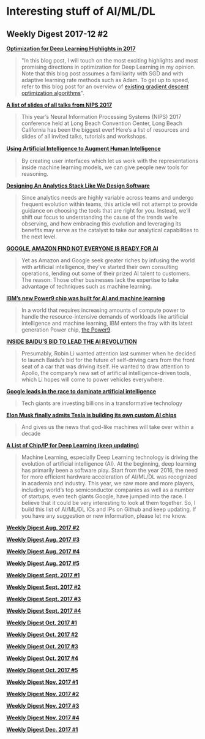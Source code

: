 # Interesting stuff of AI/ML/DL

## Weekly Digest 2017-12 \#2

**[Optimization for Deep Learning Highlights in 2017](http://ruder.io/deep-learning-optimization-2017/index.html)**
> "In this blog post, I will touch on the most exciting highlights and most promising directions in optimization for Deep Learning in my opinion. Note that this blog post assumes a familiarity with SGD and with adaptive learning rate methods such as Adam. To get up to speed, refer to this blog post for an overview of [existing gradient descent optimization algorithms](http://ruder.io/optimizing-gradient-descent/index.html)".

**[A list of slides of all talks from NIPS 2017](https://deephunt.in/nips-2017-e580ebc9c7b2)**
> This year’s Neural Information Processing Systems (NIPS) 2017 conference held at Long Beach Convention Center, Long Beach California has been the biggest ever! Here’s a list of resources and slides of all invited talks, tutorials and workshops.

**[Using Artiﬁcial Intelligence to Augment Human Intelligence](https://distill.pub/2017/aia/)**
> By creating user interfaces which let us work with the representations inside machine learning models, we can give people new tools for reasoning. 

**[Designing An Analytics Stack Like We Design Software](https://blog.modeanalytics.com/designing-analytics-stacks-like-software/)**
> Since analytics needs are highly variable across teams and undergo frequent evolution within teams, this article will not attempt to provide guidance on choosing the tools that are right for you. Instead, we’ll shift our focus to understanding the cause of the trends we’re observing, and how embracing this evolution and leveraging its benefits may serve as the catalyst to take our analytical capabilities to the next level.

**[GOOGLE, AMAZON FIND NOT EVERYONE IS READY FOR AI](https://www.wired.com/story/google-amazon-find-not-everyone-is-ready-for-ai)**
> Yet as Amazon and Google seek greater riches by infusing the world with artificial intelligence, they’ve started their own consulting operations, lending out some of their prized AI talent to customers. The reason: Those other businesses lack the expertise to take advantage of techniques such as machine learning.

**[IBM’s new Power9 chip was built for AI and machine learning](https://techcrunch.com/2017/12/05/ibms-new-power9-chip-architected-for-ai-and-machine-learning/)**
> In a world that requires increasing amounts of compute power to handle the resource-intensive demands of workloads like artificial intelligence and machine learning, IBM enters the fray with its latest generation Power chip, [the Power9](http://ibm.biz/BdjCQQ).

**[INSIDE BAIDU’S BID TO LEAD THE AI REVOLUTION](https://www.wired.com/story/inside-baidu-artificial-intelligence/)**
> Presumably, Robin Li wanted attention last summer when he decided to launch Baidu’s bid for the future of self-driving cars from the front seat of a car that was driving itself. He wanted to draw attention to Apollo, the company’s new set of artificial intelligence-driven tools, which Li hopes will come to power vehicles everywhere. 

**[Google leads in the race to dominate artificial intelligence](https://medium.com/@the_economist/google-leads-in-the-race-to-dominate-artificial-intelligence-debc9fa86040)**
> Tech giants are investing billions in a transformative technology

**[Elon Musk finally admits Tesla is building its own custom AI chips](https://www.theregister.co.uk/2017/12/08/elon_musk_finally_admits_tesla_is_building_its_own_custom_ai_chips/)**
> And gives us the news that god-like machines will take over within a decade

**[A List of Chip/IP for Deep Learning (keep updating)](https://basicmi.github.io/Deep-Learning-Processor-List/)**
> Machine Learning, especially Deep Learning technology is driving the evolution of artificial intelligence (AI). At the beginning, deep learning has primarily been a software play. Start from the year 2016, the need for more efficient hardware acceleration of AI/ML/DL was recognized in academia and industry. This year, we saw more and more players, including world’s top semiconductor companies as well as a number of startups, even tech giants Google, have jumped into the race.
> I believe that it could be very interesting to look at them together. So, I build this list of AI/ML/DL ICs and IPs on Github and keep updating. If you have any suggestion or new information, please let me know.

**[Weekly Digest Aug. 2017 \#2](https://github.com/basicmi/Machine-Learning-Articles/blob/master/WeeklyDigest2017-08_2.md)**

**[Weekly Digest Aug. 2017 \#3](https://github.com/basicmi/Machine-Learning-Articles/blob/master/WeeklyDigest2017-08_3.md)**

**[Weekly Digest Aug. 2017 \#4](https://github.com/basicmi/Machine-Learning-Articles/blob/master/WeeklyDigest2017-08_4.md)**

**[Weekly Digest Aug. 2017 \#5](https://github.com/basicmi/Machine-Learning-Articles/blob/master/WeeklyDigest2017-08_5.md)**

**[Weekly Digest Sept. 2017 \#1](https://github.com/basicmi/Machine-Learning-Articles/blob/master/WeeklyDigest2017-09_1.md)**

**[Weekly Digest Sept. 2017 \#2](https://github.com/basicmi/Machine-Learning-Articles/blob/master/WeeklyDigest2017-09_2.md)**

**[Weekly Digest Sept. 2017 \#3](https://github.com/basicmi/Machine-Learning-Articles/blob/master/WeeklyDigest2017-09_3.md)**

**[Weekly Digest Sept. 2017 \#4](https://github.com/basicmi/Machine-Learning-Articles/blob/master/WeeklyDigest2017-09_4.md)**

**[Weekly Digest Oct. 2017 \#1](https://github.com/basicmi/Machine-Learning-Articles/blob/master/WeeklyDigest2017-10_1.md)**

**[Weekly Digest Oct. 2017 \#2](https://github.com/basicmi/Machine-Learning-Articles/blob/master/WeeklyDigest2017-10_2.md)**

**[Weekly Digest Oct. 2017 \#3](https://github.com/basicmi/Machine-Learning-Articles/blob/master/WeeklyDigest2017-10_3.md)**

**[Weekly Digest Oct. 2017 \#4](https://github.com/basicmi/Machine-Learning-Articles/blob/master/WeeklyDigest2017-10_4.md)**

**[Weekly Digest Oct. 2017 \#5](https://github.com/basicmi/Machine-Learning-Articles/blob/master/WeeklyDigest2017-10_5.md)**

**[Weekly Digest Nov. 2017 \#1](https://github.com/basicmi/Machine-Learning-Articles/blob/master/WeeklyDigest2017-11_1.md)**

**[Weekly Digest Nov. 2017 \#2](https://github.com/basicmi/Machine-Learning-Articles/blob/master/WeeklyDigest2017-11_2.md)**

**[Weekly Digest Nov. 2017 \#3](https://github.com/basicmi/Machine-Learning-Articles/blob/master/WeeklyDigest2017-11_3.md)**

**[Weekly Digest Nov. 2017 \#4](https://github.com/basicmi/Machine-Learning-Articles/blob/master/WeeklyDigest2017-11_4.md)**

**[Weekly Digest Dec. 2017 \#1](https://github.com/basicmi/Machine-Learning-Articles/blob/master/WeeklyDigest2017-12_1.md)**
